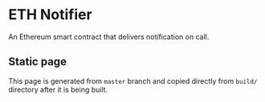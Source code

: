 # ETH Notifier

An Ethereum smart contract that delivers notification on call.

## Static page

This page is generated from `master` branch and copied directly from `build/` directory after it is being built.
